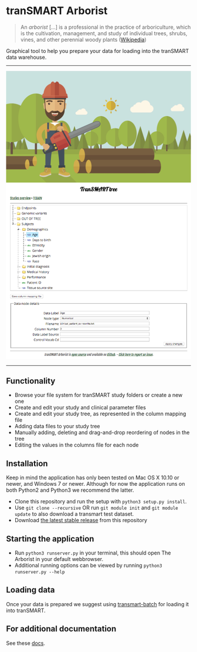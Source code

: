 # tranSMART Arborist
> An *arborist* [...] is a professional in the practice of arboriculture, which is the cultivation, management, and study of individual trees, shrubs, vines, and other perennial woody plants ([Wikipedia](https://en.wikipedia.org/wiki/Arborist))

Graphical tool to help you prepare your data for loading into the tranSMART data warehouse.

* * *
![Boris](/resources/images/boris_full.jpg "Boris!")
![Reordering the tranSMART data tree](/resources/images/screenshot.png?raw=true "Reordering the tranSMART data tree")
* * *

## Functionality
* Browse your file system for tranSMART study folders or create a new one
* Create and edit your study and clinical parameter files
* Create and edit your study tree, as represented in the column mapping file
 * Adding data files to your study tree
 * Manually adding, deleting and drag-and-drop reordering of nodes in the tree
 * Editing the values in the columns file for each node

## Installation
Keep in mind the application has only been tested on Mac OS X 10.10 or newer, and Windows 7 or newer.  Although for now the application runs on both Python2 and Python3 we recommend the latter.
* Clone this repository and run the setup with `python3 setup.py install`.
 * Use `git clone --recursive` OR run `git module init` and `git module update` to also download a transmart test dataset.
* Download [the latest stable release](https://github.com/thehyve/transmart-arborist/releases/latest) from this repository

## Starting the application
* Run `python3 runserver.py` in your terminal, this should open The Arborist in your default webbrowser.
* Additional running options can be viewed by running `python3 runserver.py --help`

## Loading data
Once your data is prepared we suggest using [transmart-batch](https://github.com/thehyve/transmart-batch) for loading it into tranSMART.

## For additional documentation
See these [docs](docs).
